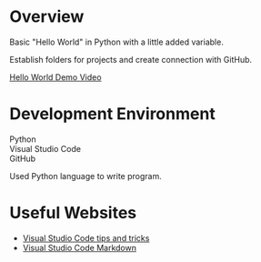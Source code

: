 # Overview

Basic "Hello World" in Python with a little added variable.

Establish folders for projects and create connection with GitHub.


[Hello World Demo Video](https://youtu.be/_GOfXbU4d2M)

# Development Environment

Python  
Visual Studio Code  
GitHub

Used Python language to write program.

# Useful Websites


* [Visual Studio Code tips and tricks](https://code.visualstudio.com/docs/getstarted/tips-and-tricks#vscode)
* [Visual Studio Code Markdown](https://code.visualstudio.com/Docs/languages/markdown)